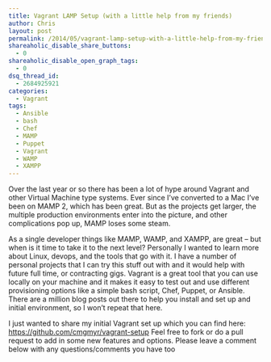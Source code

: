 ```yaml
---
title: Vagrant LAMP Setup (with a little help from my friends)
author: Chris
layout: post
permalink: /2014/05/vagrant-lamp-setup-with-a-little-help-from-my-friends/
shareaholic_disable_share_buttons:
  - 0
shareaholic_disable_open_graph_tags:
  - 0
dsq_thread_id:
  - 2684925921
categories:
  - Vagrant
tags:
  - Ansible
  - bash
  - Chef
  - MAMP
  - Puppet
  - Vagrant
  - WAMP
  - XAMPP
---
```

Over the last year or so there has been a lot of hype around Vagrant and other Virtual Machine type systems. Ever since I&#8217;ve converted to a Mac I&#8217;ve been on MAMP 2, which has been great. But as the projects get larger, the multiple production environments enter into the picture, and other complications pop up, MAMP loses some steam.<!--more-->

As a single developer things like MAMP, WAMP, and XAMPP, are great &#8211; but when is it time to take it to the next level? Personally I wanted to learn more about Linux, devops, and the tools that go with it. I have a number of personal projects that I can try this stuff out with and it would help with future full time, or contracting gigs. Vagrant is a great tool that you can use locally on your machine and it makes it easy to test out and use different provisioning options like a simple bash script, Chef, Puppet, or Ansible. There are a million blog posts out there to help you install and set up and initial environment, so I won&#8217;t repeat that here.

I just wanted to share my initial Vagrant set up which you can find here: <a href="https://github.com/cmgmyr/vagrant-setup" target="_blank">https://github.com/cmgmyr/vagrant-setup</a> Feel free to fork or do a pull request to add in some new features and options. Please leave a comment below with any questions/comments you have too